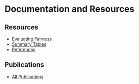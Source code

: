 # Documentation and Resources

## Resources
* [Evaluating Fairness](Evaluating_Fairness.md)
* [Summary Tables](Measures_QuickReference.md)
* [References](References_and_Resources.md)

## Publications
* [All Publications](./publications/README.md)